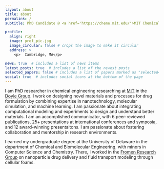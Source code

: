 ```yaml
---
layout: about
title: about
permalink: /
subtitle: PhD Candidate @ <a href='https://cheme.mit.edu/'>MIT Chemical Engineering </a>. 

profile:
  align: right
  image: prof_pic.jpg
  image_circular: false # crops the image to make it circular
  address: >
    <p>  Cambridge, MA</p>

news: true  # includes a list of news items
latest_posts: true  # includes a list of the newest posts
selected_papers: false # includes a list of papers marked as "selected={true}"
social: true  # includes social icons at the bottom of the page
---
```


I am PhD researcher in chemical engineering researching at [MIT](https://cheme.mit.edu/) in the [Doyle Group](https://doylegroup.mit.edu/). I work on designing novel materials and processes for drug formulation by combining expertise in nanotechnology, molecular simulation, and machine learning. I am passionate about integrating computational modeling and experiments to design and understand better materials. I am an accomplished communicator, with 6 peer-reviewed publications, 25+ presentations at international conferences and symposia, and 12 award-winning presentaitons. I am passionate about fostering collaboration and mentorship in research environments.

I earned my undergraduate degree at the University of Delaware in the department of Chemical and Biomolecular Engineering, with minors in Computer Science and Chemistry. There, I worked in the [Fromen Research Group](https://sites.udel.edu/cfromen/research/) on nanoparticle drug delivery and fluid transport modeling through cellular foams. 
